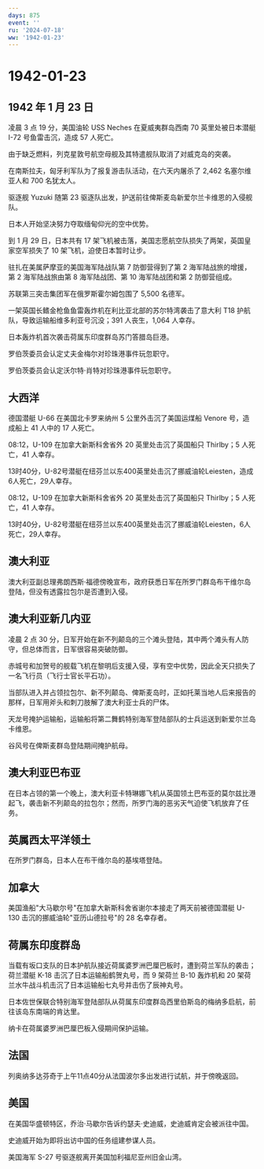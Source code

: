 ```yaml
---
days: 875
event: ''
ru: '2024-07-18'
ww: '1942-01-23'
---
```


# 1942-01-23

## 1942 年 1 月 23 日

凌晨 3 点 19 分，美国油轮 USS Neches 在夏威夷群岛西南 70
英里处被日本潜艇 I-72 号鱼雷击沉，造成 57 人死亡。

由于缺乏燃料，列克星敦号航空母舰及其特遣舰队取消了对威克岛的突袭。

在南斯拉夫，匈牙利军队为了报复游击队活动，在六天内屠杀了 2,462
名塞尔维亚人和 700 名犹太人。

驱逐舰 Yuzuki 随第 23
驱逐队出发，护送前往俾斯麦岛新爱尔兰卡维恩的入侵舰队。

日本人开始坚决努力夺取缅甸仰光的空中优势。

到 1 月 29 日，日本共有 17
架飞机被击落，美国志愿航空队损失了两架，英国皇家空军损失了 10
架飞机，迫使日本暂时让步。

驻扎在美属萨摩亚的美国海军陆战队第 7 防御营得到了第 2
海军陆战旅的增援，第 2 海军陆战旅由第 8 海军陆战团、第 10 海军陆战团和第
2 防御营组成。

苏联第三突击集团军在俄罗斯霍尔姆包围了 5,500 名德军。

一架英国长鳍金枪鱼鱼雷轰炸机在利比亚北部的苏尔特湾袭击了意大利 T18
护航队，导致运输船维多利亚号沉没；391 人丧生，1,064 人幸存。

日本轰炸机首次袭击荷属东印度群岛苏门答腊岛巨港。

罗伯茨委员会认定丈夫金梅尔对珍珠港事件玩忽职守。

罗伯茨委员会认定沃尔特·肖特对珍珠港事件玩忽职守。

## 大西洋

德国潜艇 U-66 在美国北卡罗来纳州 5 公里外击沉了美国运煤船 Venore
号，造成船上 41 人中的 17 人死亡。

08:12，U-109 在加拿大新斯科舍省外 20 英里处击沉了英国船只 Thirlby；5
人死亡，41 人幸存。

13时40分，U-82号潜艇在纽芬兰以东400英里处击沉了挪威油轮Leiesten，造成6人死亡，29人幸存。

08:12，U-109 在加拿大新斯科舍省外 20 英里处击沉了英国船只 Thirlby；5
人死亡，41 人幸存。

13时40分，U-82号潜艇在纽芬兰以东400英里处击沉了挪威油轮Leiesten，6人死亡，29人幸存。

## 澳大利亚

澳大利亚副总理弗朗西斯·福德傍晚宣布，政府获悉日军在所罗门群岛布干维尔岛登陆，但没有透露拉包尔是否遭到入侵。

## 澳大利亚新几内亚

凌晨 2 点 30
分，日军开始在新不列颠岛的三个滩头登陆，其中两个滩头有人防守，但总体而言，日军很容易突破防御。

赤城号和加贺号的舰载飞机在黎明后支援入侵，享有空中优势，因此全天只损失了一名飞行员（飞行士官长平石功）。

当部队进入并占领拉包尔、新不列颠岛、俾斯麦岛时，正如托莱当地人后来报告的那样，日军用斧头和刺刀肢解了澳大利亚士兵的尸体。

天龙号掩护运输船，运输船将第二舞鹤特别海军登陆部队的士兵运送到新爱尔兰岛卡维恩。

谷风号在俾斯麦群岛登陆期间掩护航母。

## 澳大利亚巴布亚

在日本占领的第一个晚上，澳大利亚卡特琳娜飞机从英国领土巴布亚的莫尔兹比港起飞，袭击新不列颠岛的拉包尔；然而，所罗门海的恶劣天气迫使飞机放弃了任务。

## 英属西太平洋领土

在所罗门群岛，日本人在布干维尔岛的基埃塔登陆。

## 加拿大

美国渔船"大马歇尔号"在加拿大新斯科舍省谢尔本接走了两天前被德国潜艇 U-130
击沉的挪威油轮"亚历山德拉号"的 28 名幸存者。

## 荷属东印度群岛

当载有坂口支队的日本护航队接近荷属婆罗洲巴厘巴板时，遭到荷兰军队的袭击；荷兰潜艇
K-18 击沉了日本运输船鹤贺丸号，而 9 架荷兰 B-10 轰炸机和 20
架荷兰水牛战斗机击沉了日本运输船七丸号并击伤了辰神丸号。

日本佐世保联合特别海军登陆部队从荷属东印度群岛西里伯斯岛的梅纳多启航，前往该岛东南端的肯达里。

纳卡在荷属婆罗洲巴厘巴板入侵期间保护运输。

## 法国

列奥纳多达芬奇于上午11点40分从法国波尔多出发进行试航，并于傍晚返回。

## 美国

在美国华盛顿特区，乔治·马歇尔告诉约瑟夫·史迪威，史迪威肯定会被派往中国。

史迪威开始为即将出访中国的任务组建参谋人员。

美国海军 S-27 号驱逐舰离开美国加利福尼亚州旧金山湾。